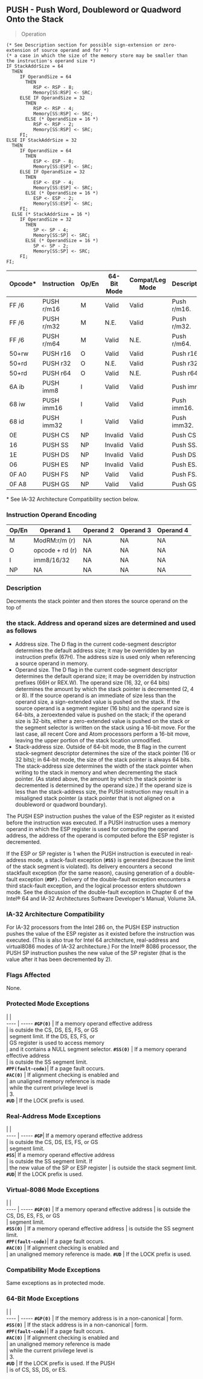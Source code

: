 ## PUSH - Push Word, Doubleword or Quadword Onto the Stack

> Operation

``` slim
(* See Description section for possible sign-extension or zero-extension of source operand and for *)
(* a case in which the size of the memory store may be smaller than the instruction's operand size *)
IF StackAddrSize = 64
  THEN
     IF OperandSize = 64
       THEN
          RSP <- RSP - 8;
          Memory[SS:RSP] <- SRC;
     ELSE IF OperandSize = 32
       THEN
          RSP <- RSP - 4;
          Memory[SS:RSP] <- SRC;
       ELSE (* OperandSize = 16 *)
          RSP <- RSP - 2;
          Memory[SS:RSP] <- SRC;
     FI;
ELSE IF StackAddrSize = 32
  THEN
     IF OperandSize = 64
       THEN
          ESP <- ESP - 8;
          Memory[SS:ESP] <- SRC;
     ELSE IF OperandSize = 32
       THEN
          ESP <- ESP - 4;
          Memory[SS:ESP] <- SRC;
       ELSE (* OperandSize = 16 *)
          ESP <- ESP - 2;
          Memory[SS:ESP] <- SRC;
     FI;
  ELSE (* StackAddrSize = 16 *)
     IF OperandSize = 32
       THEN
          SP <- SP - 4;
          Memory[SS:SP] <- SRC;
       ELSE (* OperandSize = 16 *)
          SP <- SP - 2;
          Memory[SS:SP] <- SRC;
     FI;
FI;

```

 Opcode*| Instruction| Op/En| 64-Bit Mode| Compat/Leg Mode| Description
 ---  | --- | --- | --- | --- | ---
 FF /6  | PUSH r/m16 | M    | Valid      | Valid          | Push r/m16.
 FF /6  | PUSH r/m32 | M    | N.E.       | Valid          | Push r/m32.
 FF /6  | PUSH r/m64 | M    | Valid      | N.E.           | Push r/m64.
 50+rw  | PUSH r16   | O    | Valid      | Valid          | Push r16.  
 50+rd  | PUSH r32   | O    | N.E.       | Valid          | Push r32.  
 50+rd  | PUSH r64   | O    | Valid      | N.E.           | Push r64.  
 6A ib  | PUSH imm8  | I    | Valid      | Valid          | Push imm8. 
 68 iw  | PUSH imm16 | I    | Valid      | Valid          | Push imm16.
 68 id  | PUSH imm32 | I    | Valid      | Valid          | Push imm32.
 0E     | PUSH CS    | NP   | Invalid    | Valid          | Push CS.   
 16     | PUSH SS    | NP   | Invalid    | Valid          | Push SS.   
 1E     | PUSH DS    | NP   | Invalid    | Valid          | Push DS.   
 06     | PUSH ES    | NP   | Invalid    | Valid          | Push ES.   
 0F A0  | PUSH FS    | NP   | Valid      | Valid          | Push FS.   
 0F A8  | PUSH GS    | NP   | Valid      | Valid          | Push GS.   
<aside class="notification">
* See IA-32 Architecture Compatibility section below.
</aside>


### Instruction Operand Encoding
 Op/En| Operand 1      | Operand 2| Operand 3| Operand 4
 ---  | --- | --- | --- | ---
 M    | ModRM:r/m (r)  | NA       | NA       | NA       
 O    | opcode + rd (r)| NA       | NA       | NA       
 I    | imm8/16/32     | NA       | NA       | NA       
 NP   | NA             | NA       | NA       | NA       

### Description
Decrements the stack pointer and then stores the source operand on the top of
### the stack. Address and operand sizes are determined and used as follows

 - Address size. The D flag in the current code-segment descriptor determines the
default address size; it may be overridden by an instruction prefix (67H). The
address size is used only when referencing a source operand in memory.
 - Operand size. The D flag in the current code-segment descriptor determines the
default operand size; it may be overridden by instruction prefixes (66H or REX.W).
The operand size (16, 32, or 64 bits) determines the amount by which the stack
pointer is decremented (2, 4 or 8). If the source operand is an immediate of
size less than the operand size, a sign-extended value is pushed on the stack.
If the source operand is a segment register (16 bits) and the operand size is
64-bits, a zeroextended value is pushed on the stack; if the operand size is
32-bits, either a zero-extended value is pushed on the stack or the segment
selector is written on the stack using a 16-bit move. For the last case, all
recent Core and Atom processors perform a 16-bit move, leaving the upper portion
of the stack location unmodified.
 - Stack-address size. Outside of 64-bit mode, the B flag in the current stack-segment
descriptor determines the size of the stack pointer (16 or 32 bits); in 64-bit
mode, the size of the stack pointer is always 64 bits. The stack-address size
determines the width of the stack pointer when writing to the stack in memory
and when decrementing the stack pointer. (As stated above, the amount by which
the stack pointer is decremented is determined by the operand size.) If the
operand size is less than the stack-address size, the PUSH instruction may result
in a misaligned stack pointer (a stack pointer that is not aligned on a doubleword
or quadword boundary).

The PUSH ESP instruction pushes the value of the ESP register as it existed
before the instruction was executed. If a PUSH instruction uses a memory operand
in which the ESP register is used for computing the operand address, the address
of the operand is computed before the ESP register is decremented.

If the ESP or SP register is 1 when the PUSH instruction is executed in real-address
mode, a stack-fault exception (**``#SS)``** is generated (because the limit of the stack
segment is violated). Its delivery encounters a second stackfault exception
(for the same reason), causing generation of a double-fault exception (**``#DF).``**
Delivery of the double-fault exception encounters a third stack-fault exception,
and the logical processor enters shutdown mode. See the discussion of the double-fault
exception in Chapter 6 of the Intel® 64 and IA-32 Architectures Software Developer's
Manual, Volume 3A.


### IA-32 Architecture Compatibility
For IA-32 processors from the Intel 286 on, the PUSH ESP instruction pushes
the value of the ESP register as it existed before the instruction was executed.
(This is also true for Intel 64 architecture, real-address and virtual8086 modes
of IA-32 architecture.) For the Intel® 8086 processor, the PUSH SP instruction
pushes the new value of the SP register (that is the value after it has been
decremented by 2).



### Flags Affected
None.


### Protected Mode Exceptions
   | |  
---- | -----
 **``#GP(0)``**         | If a memory operand effective address   
                | is outside the CS, DS, ES, FS, or GS    
                | segment limit. If the DS, ES, FS, or    
                | GS register is used to access memory    
                | and it contains a NULL segment selector.
 **``#SS(0)``**         | If a memory operand effective address   
                | is outside the SS segment limit.        
 **``#PF(fault-code)``**| If a page fault occurs.                 
 **``#AC(0)``**         | If alignment checking is enabled and    
                | an unaligned memory reference is made   
                | while the current privilege level is    
                | 3.                                      
 **``#UD``**            | If the LOCK prefix is used.             

### Real-Address Mode Exceptions
   | |  
---- | -----
 **``#GP``**| If a memory operand effective address  
    | is outside the CS, DS, ES, FS, or GS   
    | segment limit.                         
 **``#SS``**| If a memory operand effective address  
    | is outside the SS segment limit. If    
    | the new value of the SP or ESP register
    | is outside the stack segment limit.    
 **``#UD``**| If the LOCK prefix is used.            

### Virtual-8086 Mode Exceptions
   | |  
---- | -----
 **``#GP(0)``**         | If a memory operand effective address 
                | is outside the CS, DS, ES, FS, or GS  
                | segment limit.                        
 **``#SS(0)``**         | If a memory operand effective address 
                | is outside the SS segment limit.      
 **``#PF(fault-code)``**| If a page fault occurs.               
 **``#AC(0)``**         | If alignment checking is enabled and  
                | an unaligned memory reference is made.
 **``#UD``**            | If the LOCK prefix is used.           

### Compatibility Mode Exceptions
Same exceptions as in protected mode.


### 64-Bit Mode Exceptions
   | |  
---- | -----
 **``#GP(0)``**         | If the memory address is in a non-canonical
                | form.                                      
 **``#SS(0)``**         | If the stack address is in a non-canonical 
                | form.                                      
 **``#PF(fault-code)``**| If a page fault occurs.                    
 **``#AC(0)``**         | If alignment checking is enabled and       
                | an unaligned memory reference is made      
                | while the current privilege level is       
                | 3.                                         
 **``#UD``**            | If the LOCK prefix is used. If the PUSH    
                | is of CS, SS, DS, or ES.                   
